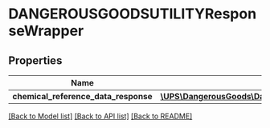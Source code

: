 # DANGEROUSGOODSUTILITYResponseWrapper

## Properties
Name | Type | Description | Notes
------------ | ------------- | ------------- | -------------
**chemical_reference_data_response** | [**\UPS\DangerousGoods\DangerousGoods\ChemicalReferenceDataResponse**](ChemicalReferenceDataResponse.md) |  | 

[[Back to Model list]](../../README.md#documentation-for-models) [[Back to API list]](../../README.md#documentation-for-api-endpoints) [[Back to README]](../../README.md)

